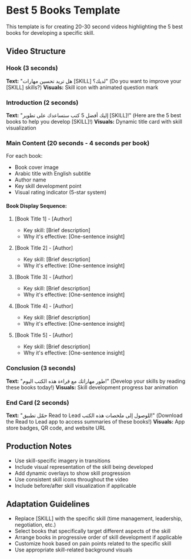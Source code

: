 # Best 5 Books Template

This template is for creating 20-30 second videos highlighting the 5 best books for developing a specific skill.

## Video Structure

### Hook (3 seconds)
**Text:** "هل تريد تحسين مهارات [SKILL] لديك؟" (Do you want to improve your [SKILL] skills?)
**Visuals:** Skill icon with animated question mark

### Introduction (2 seconds)
**Text:** "إليك أفضل 5 كتب ستساعدك على تطوير [SKILL]!" (Here are the 5 best books to help you develop [SKILL]!)
**Visuals:** Dynamic title card with skill visualization

### Main Content (20 seconds - 4 seconds per book)
For each book:
- Book cover image
- Arabic title with English subtitle
- Author name
- Key skill development point
- Visual rating indicator (5-star system)

#### Book Display Sequence:
1. [Book Title 1] - [Author]
   * Key skill: [Brief description]
   * Why it's effective: [One-sentence insight]

2. [Book Title 2] - [Author]
   * Key skill: [Brief description]
   * Why it's effective: [One-sentence insight]

3. [Book Title 3] - [Author]
   * Key skill: [Brief description]
   * Why it's effective: [One-sentence insight]

4. [Book Title 4] - [Author]
   * Key skill: [Brief description]
   * Why it's effective: [One-sentence insight]

5. [Book Title 5] - [Author]
   * Key skill: [Brief description]
   * Why it's effective: [One-sentence insight]

### Conclusion (3 seconds)
**Text:** "طور مهاراتك مع قراءة هذه الكتب اليوم!" (Develop your skills by reading these books today!)
**Visuals:** Skill development progress bar animation

### End Card (2 seconds)
**Text:** "حمّل تطبيق Read to Lead للوصول إلى ملخصات هذه الكتب!" (Download the Read to Lead app to access summaries of these books!)
**Visuals:** App store badges, QR code, and website URL

## Production Notes

- Use skill-specific imagery in transitions
- Include visual representation of the skill being developed
- Add dynamic overlays to show skill progression
- Use consistent skill icons throughout the video
- Include before/after skill visualization if applicable

## Adaptation Guidelines

- Replace [SKILL] with the specific skill (time management, leadership, negotiation, etc.)
- Select books that specifically target different aspects of the skill
- Arrange books in progressive order of skill development if applicable
- Customize hook based on pain points related to the specific skill
- Use appropriate skill-related background visuals
